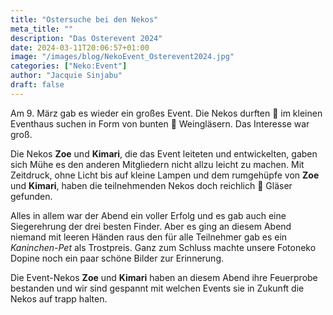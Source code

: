```yaml
---
title: "Ostersuche bei den Nekos"
meta_title: ""
description: "Das Osterevent 2024"
date: 2024-03-11T20:06:57+01:00
image: "/images/blog/NekoEvent_Osterevent2024.jpg"
categories: ["Neko:Event"]
author: "Jacquie Sinjabu"
draft: false
---
```


Am 9. März gab es wieder ein großes Event. Die Nekos durften :egg: im kleinen Eventhaus suchen in Form von bunten :wine_glass: Weingläsern. Das Interesse war groß. 

Die Nekos **Zoe** und **Kimari**, die das Event leiteten und entwickelten, gaben sich Mühe es den anderen Mitgliedern nicht allzu leicht zu machen. Mit Zeitdruck, ohne Licht bis auf kleine Lampen und dem rumgehüpfe von **Zoe** und **Kimari**, haben die teilnehmenden Nekos doch reichlich :wine_glass: Gläser gefunden.

Alles in allem war der Abend ein voller Erfolg und es gab auch eine Siegerehrung der drei besten Finder. Aber es ging an diesem Abend niemand mit leeren Händen raus den für alle Teilnehmer gab es ein *Kaninchen-Pet* als Trostpreis. Ganz zum Schluss machte unsere Fotoneko Dopine noch ein paar schöne Bilder zur Erinnerung.

Die Event-Nekos **Zoe** und **Kimari** haben an diesem Abend ihre Feuerprobe bestanden und wir sind gespannt mit welchen Events sie in Zukunft die Nekos auf trapp halten. 